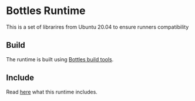 # Bottles Runtime
This is a set of librarires from Ubuntu 20.04 to ensure runners compatibility

## Build
The runtime is built using [Bottles build tools](https://github.com/bottlesdevs/build-tools).

## Include
Read [here](https://github.com/bottlesdevs/build-tools/blob/main/runtime/recipe.json) what this runtime includes.
